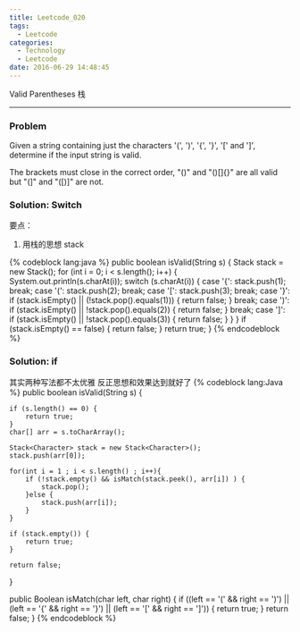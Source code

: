 ```yaml
---
title: Leetcode_020
tags:
  - Leetcode
categories:
  - Technology
  - Leetcode
date: 2016-06-29 14:48:45
---
```

Valid Parentheses
栈
<!-- more -->

***

### Problem
Given a string containing just the characters '(', ')', '{', '}', '[' and ']', determine if the input string is valid.

The brackets must close in the correct order, "()" and "()[]{}" are all valid but "(]" and "([)]" are not.

### Solution: Switch

要点：
1. 用栈的思想 stack

{% codeblock lang:java  %}
public boolean isValid(String s) {
    Stack<Integer> stack = new Stack<Integer>();
    for (int i = 0; i < s.length(); i++) {
        System.out.println(s.charAt(i));
        switch (s.charAt(i)) {
        case '{':
            stack.push(1);
            break;
        case '(':
            stack.push(2);
            break;
        case '[':
            stack.push(3);
            break;
        case '}':
            if (stack.isEmpty() || (!stack.pop().equals(1))) {
                return false;
            }
            break;
        case ')':
            if (stack.isEmpty() || !stack.pop().equals(2)) {
                return false;
            }
            break;
        case ']':
            if (stack.isEmpty() || !stack.pop().equals(3)) {
                return false;
            }
        }
    }
    if (stack.isEmpty() == false) {
        return false;
    }
    return true;
}
{% endcodeblock %}

### Solution: if
其实两种写法都不太优雅
反正思想和效果达到就好了
{% codeblock  lang:Java %}
public boolean isValid(String s) {
    
    if (s.length() == 0) {
        return true;
    }
    char[] arr = s.toCharArray();
    
    Stack<Character> stack = new Stack<Character>();
    stack.push(arr[0]);
    
    for(int i = 1 ; i < s.length() ; i++){
        if (!stack.empty() && isMatch(stack.peek(), arr[i]) ) {
            stack.pop();
        }else {
            stack.push(arr[i]);
        }
    }
    
    if (stack.empty()) {
        return true;
    }
    
    return false;
}

public Boolean isMatch(char left, char right) {
    if ((left == '(' && right == ')') || (left == '{' && right == '}') || (left == '[' && right == ']')) {
        return true;
    } 
    return false;
}
{% endcodeblock %}
